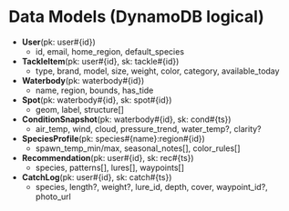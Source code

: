 # Data Models (DynamoDB logical)

- **User**(pk: user#{id})
  - id, email, home_region, default_species
- **TackleItem**(pk: user#{id}, sk: tackle#{id})
  - type, brand, model, size, weight, color, category, available_today
- **Waterbody**(pk: waterbody#{id})
  - name, region, bounds, has_tide
- **Spot**(pk: waterbody#{id}, sk: spot#{id})
  - geom, label, structure[]
- **ConditionSnapshot**(pk: waterbody#{id}, sk: cond#{ts})
  - air_temp, wind, cloud, pressure_trend, water_temp?, clarity?
- **SpeciesProfile**(pk: species#{name}:region#{id})
  - spawn_temp_min/max, seasonal_notes[], color_rules[]
- **Recommendation**(pk: user#{id}, sk: rec#{ts})
  - species, patterns[], lures[], waypoints[]
- **CatchLog**(pk: user#{id}, sk: catch#{ts})
  - species, length?, weight?, lure_id, depth, cover, waypoint_id?, photo_url
